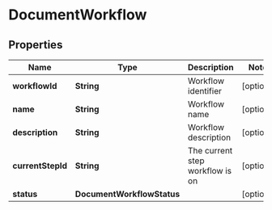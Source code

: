 

# DocumentWorkflow


## Properties

| Name | Type | Description | Notes |
|------------ | ------------- | ------------- | -------------|
|**workflowId** | **String** | Workflow identifier |  [optional] |
|**name** | **String** | Workflow name |  [optional] |
|**description** | **String** | Workflow description |  [optional] |
|**currentStepId** | **String** | The current step workflow is on |  [optional] |
|**status** | **DocumentWorkflowStatus** |  |  [optional] |



